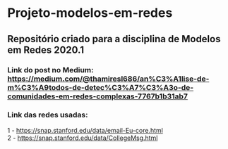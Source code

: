 # Projeto-modelos-em-redes
## Repositório criado para a disciplina de Modelos em Redes 2020.1  
### Link do post no Medium: https://medium.com/@thamiresl686/an%C3%A1lise-de-m%C3%A9todos-de-detec%C3%A7%C3%A3o-de-comunidades-em-redes-complexas-7767b1b31ab7
### Link das redes usadas:
  1 - https://snap.stanford.edu/data/email-Eu-core.html  
  2 - https://snap.stanford.edu/data/CollegeMsg.html
